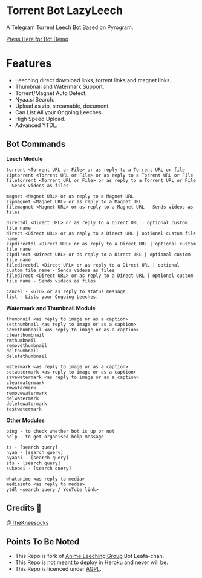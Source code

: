 # Torrent Bot LazyLeech 
A Telegram Torrent Leech Bot Based on Pyrogram.

[Press Here for Bot Demo](https://t.me/joinchat/I0r_UQNiPHdlYWFl)

# Features
- Leeching direct download links, torrent links and magnet links.
- Thumbnail and Watermark Support.
- Torrent/Magnet Auto Detect.
- Nyaa.si Search.
- Upload as zip, streamable, document.
- Can List All your Ongoing Leeches.
- High Speed Upload.
- Advanced YTDL.

## Bot Commands

**Leech Module**
```
torrent <Torrent URL or File> or as reply to a Torrent URL or file
ziptorrent <Torrent URL or File> or as reply to a Torrent URL or File
filetorrent <Torrent URL or File> or as reply to a Torrent URL or File - Sends videos as files

magnet <Magnet URL> or as reply to a Magnet URL
zipmagnet <Magnet URL> or as reply to a Magnet URL
filemagnet <Magnet URL> or as reply to a Magnet URL - Sends videos as files

directdl <Direct URL> or as reply to a Direct URL | optional custom file name
direct <Direct URL> or as reply to a Direct URL | optional custom file name
zipdirectdl <Direct URL> or as reply to a Direct URL | optional custom file name
zipdirect <Direct URL> or as reply to a Direct URL | optional custom file name
filedirectdl <Direct URL> or as reply to a Direct URL | optional custom file name - Sends videos as files
filedirect <Direct URL> or as reply to a Direct URL | optional custom file name - Sends videos as files

cancel - <GID> or as reply to status message
list - Lists your Ongoing Leeches.
```

**Watermark and Thumbnail Module**
```
thumbnail <as reply to image or as a caption>
setthumbnail <as reply to image or as a caption>
savethumbnail <as reply to image or as a caption>
clearthumbnail
rmthumbnail
removethumbnail
delthumbnail
deletethumbnail

watermark <as reply to image or as a caption>
setwatermark <as reply to image or as a caption>
savewatermark <as reply to image or as a caption>
clearwatermark
rmwatermark
removewatermark
delwatermark
deletewatermark
testwatermark
```

**Other Modules**
```
ping - to check whether bot is up or not
help - to get organised help message

ts - [search query]
nyaa - [search query]
nyaasi - [search query]
sts - [search query]
sukebei - [search query]

whatanime <as reply to media>
mediainfo <as reply to media>
ytdl <search query / YouTube link>
```

## Credits 📕

[@TheKneesocks](https://t.me/TheKneesocks) 

## Points To Be Noted 
- This Repo is fork of [Anime Leeching Group](https://t.me/joinchat/BWHQ6lb_FmSP3pxfyYolfg) Bot Leafa-chan.
- This Repo is not meant to deploy in Heroku and never will be.
- This Repo is licenced under [AGPL](https://github.com/ShinchanNohara1/Torrent-Bot-Lazyleech/blob/Master/LICENSE).
